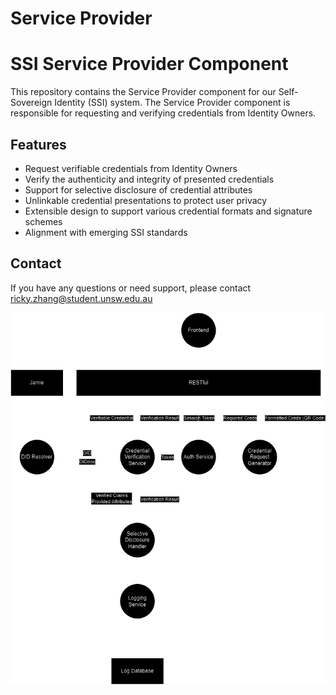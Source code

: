# Service Provider

# SSI Service Provider Component

This repository contains the Service Provider component for our Self-Sovereign Identity (SSI) system. The Service Provider component is responsible for requesting and verifying credentials from Identity Owners.

## Features

- Request verifiable credentials from Identity Owners
- Verify the authenticity and integrity of presented credentials
- Support for selective disclosure of credential attributes
- Unlinkable credential presentations to protect user privacy
- Extensible design to support various credential formats and signature schemes
- Alignment with emerging SSI standards




## Contact

If you have any questions or need support, please contact ricky.zhang@student.unsw.edu.au


![Diagram of Service Provider](service-provider-diagram.png)

